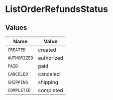 # ListOrderRefundsStatus


## Values

| Name         | Value        |
| ------------ | ------------ |
| `CREATED`    | created      |
| `AUTHORIZED` | authorized   |
| `PAID`       | paid         |
| `CANCELED`   | canceled     |
| `SHIPPING`   | shipping     |
| `COMPLETED`  | completed    |